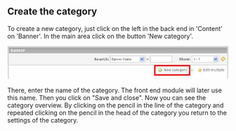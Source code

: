 ## Create the category

To create a new category, just click on the left in the back end in 'Content' on 'Banner'. In the main area click on the button 'New category'.

![New Category](images/banner_en_backend_category_new.jpg)

There, enter the name of the category. The front end module will later use this name. Then you click on "Save and close".
Now you can see the category overview. By clicking on the pencil in the line of the category and repeated clicking on the pencil in the head of the category you return to the settings of the category.
